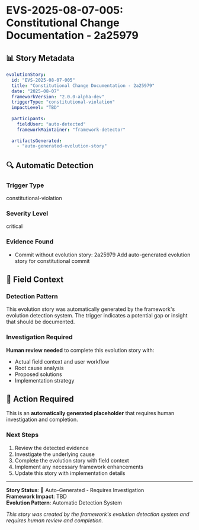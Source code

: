 <!--
@aegisFrameworkVersion: 2.0.0-alpha-dev
@intent: Auto-generated evolution story for detected trigger
@context: Framework automatic detection of evolution documentation needs
-->

# EVS-2025-08-07-005: Constitutional Change Documentation - 2a25979

## 📊 Story Metadata
```yaml
evolutionStory:
  id: "EVS-2025-08-07-005"
  title: "Constitutional Change Documentation - 2a25979"
  date: "2025-08-07"
  frameworkVersion: "2.0.0-alpha-dev"
  triggerType: "constitutional-violation"
  impactLevel: "TBD"
  
  participants:
    fieldUser: "auto-detected"
    frameworkMaintainer: "framework-detector"
    
  artifactsGenerated:
    - "auto-generated-evolution-story"
```

## 🔍 Automatic Detection

### **Trigger Type**
constitutional-violation

### **Severity Level**
critical

### **Evidence Found**
- Commit without evolution story: 2a25979 Add auto-generated evolution story for constitutional commit

## 🌱 Field Context

### **Detection Pattern**
This evolution story was automatically generated by the framework's evolution detection system. The trigger indicates a potential gap or insight that should be documented.

### **Investigation Required**
**Human review needed** to complete this evolution story with:
- Actual field context and user workflow
- Root cause analysis
- Proposed solutions
- Implementation strategy

## 🚧 Action Required

This is an **automatically generated placeholder** that requires human investigation and completion.

### **Next Steps**
1. Review the detected evidence
2. Investigate the underlying cause
3. Complete the evolution story with field context
4. Implement any necessary framework enhancements
5. Update this story with implementation details

---

**Story Status**: 🚧 Auto-Generated - Requires Investigation  
**Framework Impact**: TBD  
**Evolution Pattern**: Automatic Detection System

*This story was created by the framework's evolution detection system and requires human review and completion.*
